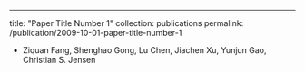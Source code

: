 ---
title: "Paper Title Number 1"
collection: publications
permalink: /publication/2009-10-01-paper-title-number-1

- Ziquan Fang, Shenghao Gong, Lu Chen, Jiachen Xu, Yunjun Gao, Christian S. Jensen
